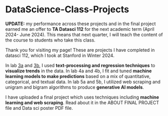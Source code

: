 # DataScience-Class-Projects

**UPDATE:** my performance across these projects and in the final project earned me an offer to **TA Datasci 112** for the next academic term (April 2024- June 2024). This means that next quarter, I will teach the content of the course to students who take this class.

Thank you for visiting my page! These are projects I have completed in datasci 112, which I took at Stanford in Winter 2024.

In lab [3a](https://github.com/claudiamoses/DataScience-Class-Projects/blob/5ca645882bffdda4047a8ab4677110df7ed02f4b/Lab_3A.ipynb) and [3b](https://github.com/claudiamoses/DataScience-Class-Projects/blob/5cf7fc2a50e5370888f6c35f61ca869c84d85c0d/Lab_3B.ipynb), I used **text-processing and regression techniques** to **visualize trends** in the data. In lab 4a and 4b, I fit and tuned **machine learning models to make predictions** based on a mix of quantitative, categorical, and textual data. In lab 5a and 5b, I utilized web scraping and unigram and bigram algorithms to produce **generative AI models**.

I have uploaded a final project which uses techniques including **machine learning and web scraping**. Read about it in the ABOUT FINAL PROJECT file and Data sci poster PDF file.
